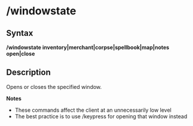 # /windowstate

## Syntax

**/windowstate inventory\|merchant\|corpse\|spellbook\|map\|notes open\|close**

## Description

Opens or closes the specified window.

**Notes**

* These commands affect the client at an unnecessarily low level
* The best practice is to use /keypress for opening that window instead
